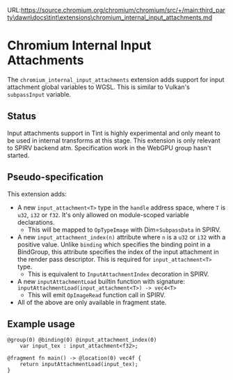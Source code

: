 URL:https://source.chromium.org/chromium/chromium/src/+/main:third_party\dawn\docs\tint\extensions\chromium_internal_input_attachments.md
# Chromium Internal Input Attachments

The `chromium_internal_input_attachments` extension adds support for input attachment global variables to WGSL.
This is similar to Vulkan's `subpassInput` variable.

## Status

Input attachments support in Tint is highly experimental and only meant to be used in internal transforms at this stage.
This extension is only relevant to SPIRV backend atm.
Specification work in the WebGPU group hasn't started.

## Pseudo-specification

This extension adds:
- A new `input_attachment<T>` type in the `handle` address space, where `T` is `u32`, `i32` or `f32`. It's only allowed on module-scoped variable declarations.
  - This will be mapped to `OpTypeImage` with Dim=`SubpassData` in SPIRV.
- A new `input_attachment_index(n)` attribute where `n` is a `u32` or `i32` with a positive value. Unlike `binding` which specifies the binding point in a BindGroup, this attribute specifies the index of the input attachment in the render pass descriptor. This is required for `input_attachment<T>` type.
  - This is equivalent to `InputAttachmentIndex` decoration in SPIRV.
- A new `inputAttachmentLoad` builtin function with signature:
  `inputAttachmentLoad(input_attachment<T>) -> vec4<T>`
  - This will emit `OpImageRead` function call in SPIRV.
- All of the above are only available in fragment state.

## Example usage

```
@group(0) @binding(0) @input_attachment_index(0)
    var input_tex : input_attachment<f32>;

@fragment fn main() -> @location(0) vec4f {
    return inputAttachmentLoad(input_tex);
}
```
